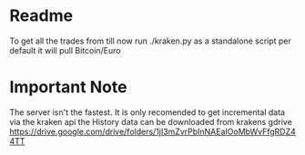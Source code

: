 # Readme
To get all the trades from <year> till now run
./kraken.py
as a standalone script
per default it will pull Bitcoin/Euro

# Important Note
The server isn't the fastest. It is only recomended to get incremental data
via the kraken api
the History data can be downloaded from krakens gdrive
https://drive.google.com/drive/folders/1jI3mZvrPbInNAEaIOoMbWvFfgRDZ44TT
